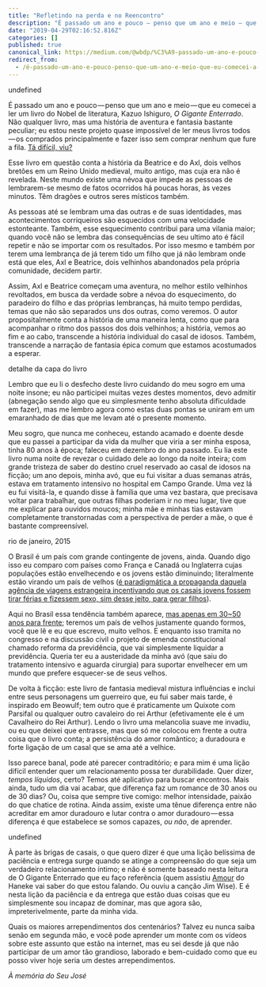 ```yaml
---
title: "Refletindo na perda e no Reencontro"
description: "É passado um ano e pouco — penso que um ano e meio — que eu comecei a ler um livro do Nobel de…"
date: "2019-04-29T02:16:52.816Z"
categories: []
published: true
canonical_link: https://medium.com/@wbdp/%C3%A9-passado-um-ano-e-pouco-penso-que-um-ano-e-meio-que-eu-comecei-a-ler-um-livro-do-nobel-de-ee1f563fb071
redirect_from:
  - /é-passado-um-ano-e-pouco-penso-que-um-ano-e-meio-que-eu-comecei-a-ler-um-livro-do-nobel-de-ee1f563fb071
---
```


undefined

É passado um ano e pouco — penso que um ano e meio — que eu comecei a ler um livro do Nobel de literatura, Kazuo Ishiguro, _O Gigante Enterrado_. Não qualquer livro, mas uma história de aventura e fantasia bastante peculiar; eu estou neste projeto quase impossível de ler meus livros todos — os comprados principalmente e fazer isso sem comprar nenhum que fure a fila. [Tá difícil, viu?](https://www.amazon.com.br/hz/wishlist/ls/7PUWXWMHQ6Q3?ref_=wl_share)

Esse livro em questão conta a história da Beatrice e do Axl, dois velhos bretões em um Reino Unido medieval, muito antigo, mas cuja era não é revelada. Neste mundo existe uma névoa que impede as pessoas de lembrarem-se mesmo de fatos ocorridos há poucas horas, às vezes minutos. Têm dragões e outros seres místicos também.

As pessoas até se lembram uma das outras e de suas identidades, mas acontecimentos corriqueiros são esquecidos com uma velocidade estonteante. Também, esse esquecimento contribui para uma vilania maior; quando você não se lembra das consequências de seu ultimo ato é fácil repetir e não se importar com os resultados. Por isso mesmo e também por terem uma lembrança de já terem tido um filho que já não lembram onde está que eles, Axl e Beatrice, dois velhinhos abandonados pela própria comunidade, decidem partir.

Assim, Axl e Beatrice começam uma aventura, no melhor estilo velhinhos revoltados, em busca da verdade sobre a névoa do esquecimento, do paradeiro do filho e das próprias lembranças, há muito tempo perdidas, temas que não são separados uns dos outras, como veremos. O autor propositalmente conta a história de uma maneira lenta, como que para acompanhar o ritmo dos passos dos dois velhinhos; a história, vemos ao fim e ao cabo, transcende a história individual do casal de idosos. Também, transcende a narração de fantasia épica comum que estamos acostumados a esperar.

detalhe da capa do livro

Lembro que eu li o desfecho deste livro cuidando do meu sogro em uma noite insone; eu não participei muitas vezes destes momentos, devo admitir (abnegação sendo algo que eu simplesmente tenho absoluta dificuldade em fazer), mas me lembro agora como estas duas pontas se uniram em um emaranhado de dias que me levam até o presente momento.

Meu sogro, que nunca me conheceu, estando acamado e doente desde que eu passei a participar da vida da mulher que viria a ser minha esposa, tinha 80 anos à época; faleceu em dezembro do ano passado. Eu lia este livro numa noite de revezar o cuidado dele ao longo da noite inteira; com grande tristeza de saber do destino cruel reservado ao casal de idosos na ficção; um ano depois, minha avó, que eu fui visitar a duas semanas atrás, estava em tratamento intensivo no hospital em Campo Grande. Uma vez lá eu fui visitá-la, e quando disse à família que uma vez bastara, que precisava voltar para trabalhar, que outras filhas poderiam ir no meu lugar, tive que me explicar para ouvidos moucos; minha mãe e minhas tias estavam completamente transtornadas com a perspectiva de perder a mãe, o que é bastante compreensível.

rio de janeiro, 2015

O Brasil é um país com grande contingente de jovens, ainda. Quando digo isso eu comparo com países como França e Canadá ou Inglaterra cujas populações estão envelhecendo e os jovens estão diminuindo; literalmente estão virando um país de velhos ([é paradigmática a propaganda daquela agência de viagens estrangeira incentivando que os casais jovens fossem tirar férias e fizessem sexo, sim desse jeito, para gerar filhos](https://www.adweek.com/creativity/danish-travel-agency-dreamed-fun-way-get-parents-have-more-sex-174680/)).

Aqui no Brasil essa tendência também aparece, [mas apenas em 30~50 anos para frente](https://www.populationpyramid.net/pt/brasil/2080/); teremos um país de velhos justamente quando formos, você que lê e eu que escrevo, muito velhos. E enquanto isso tramita no congresso e na discussão civil o projeto de emenda constitucional chamado reforma da previdência, que vai simplesmente liquidar a previdência. Queria ter eu a austeridade da minha avó (que saiu do tratamento intensivo e aguarda cirurgia) para suportar envelhecer em um mundo que prefere esquecer-se de seus velhos.

De volta à ficção: este livro de fantasia medieval mistura influências e inclui entre seus personagens um guerreiro que, eu fui saber mais tarde, é inspirado em Beowulf; tem outro que é praticamente um Quixote com Parsifal ou qualquer outro cavaleiro do rei Arthur (efetivamente ele é um Cavalheiro do Rei Arthur). Lendo o livro uma melancolia suave me invadiu, ou eu que deixei que entrasse, mas que só me colocou em frente a outra coisa que o livro conta; a persistência do amor romântico; a duradoura e forte ligação de um casal que se ama até a velhice.

Isso parece banal, pode até parecer contraditório; e para mim é uma lição difícil entender quer um relacionamento possa ter durabilidade. Quer dizer, _tempos líquidos_, certo? Temos até aplicativo para buscar encontros. Mais ainda, tudo um dia vai acabar, que diferença faz um romance de 30 anos ou de 30 dias? Ou, coisa que sempre tive comigo: melhor intensidade, paixão do que chatice de rotina. Ainda assim, existe uma tênue diferença entre não acreditar em amor duradouro e lutar contra o amor duradouro — essa diferença é que estabelece se somos capazes, _ou não_, de aprender.

undefined

À parte às brigas de casais, o que quero dizer é que uma lição belíssima de paciência e entrega surge quando se atinge a compreensão do que seja um verdadeiro relacionamento íntimo; e não é somente baseado nesta leitura de O Gigante Enterrado que eu faço referência (quem assistiu [Amour](https://www.youtube.com/watch?v=F7D-Y3T0XFA) do Haneke vai saber do que estou falando. Ou ouviu a canção Jim Wise). E é nesta lição da paciência e da entrega que estão duas coisas que eu simplesmente sou incapaz de dominar, mas que agora são, impreterivelmente, parte da minha vida.

Quais os maiores arrependimentos dos centenários? Talvez eu nunca saiba senão em segunda mão, e você pode aprender um monte com os vídeos sobre este assunto que estão na internet, mas eu sei desde já que não participar de um amor tão grandioso, laborado e bem-cuidado como que eu posso viver hoje seria um destes arrependimentos.

_À memória do Seu José_
